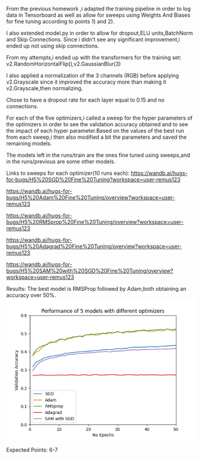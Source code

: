 From the previous homework ,i adapted the training pipeline in order to log data in
Tensorboard as well as allow for sweeps using Weights And Biases for fine tuning according to
points 1) and 2).

I also extended model.py in order to allow for dropout,ELU units,BatchNorm and Skip Connections.
Since i didn't see any significant improvement,i ended up not using skip connections.

From my attempts,i ended up with the transformers for the training set:
v2.RandomHorizontalFlip(),v2.GaussianBlur(3)

I also applied a normalization of the 3 channels (RGB) before applying v2.Grayscale since it improved the accuracy
more than making it v2.Grayscale,then normalizing.

Chose to have a dropout rate for each layer equal to 0.15 and no connections.

For each of the five optimizers,i called a sweep for the hyper parameters of the optimizers in order to see the
validation accuracy obtained and to see the impact of each hyper parameter.Based on the values of the best run from each sweep,i then
also modified a bit the parameters and saved the remaining models.

The models left in the runs/train are the ones fine tuned using sweeps,and in the runs/previous
are some other models.

Links to sweeps for each optimizer(10 runs each):
https://wandb.ai/hugs-for-bugs/H5%20SGD%20Fine%20Tuning?workspace=user-remus123

https://wandb.ai/hugs-for-bugs/H5%20Adam%20Fine%20Tuning/overview?workspace=user-remus123

https://wandb.ai/hugs-for-bugs/H5%20RMSprop%20Fine%20Tuning/overview?workspace=user-remus123

https://wandb.ai/hugs-for-bugs/H5%20Adagrad%20Fine%20Tuning/overview?workspace=user-remus123

https://wandb.ai/hugs-for-bugs/H5%20SAM%20with%20SGD%20Fine%20Tuning/overview?workspace=user-remus123

Results:
The best model is RMSProp followed by Adam,both obtaining an accuracy over 50%.
![](models_performance.png)

Expected Points: 6-7

